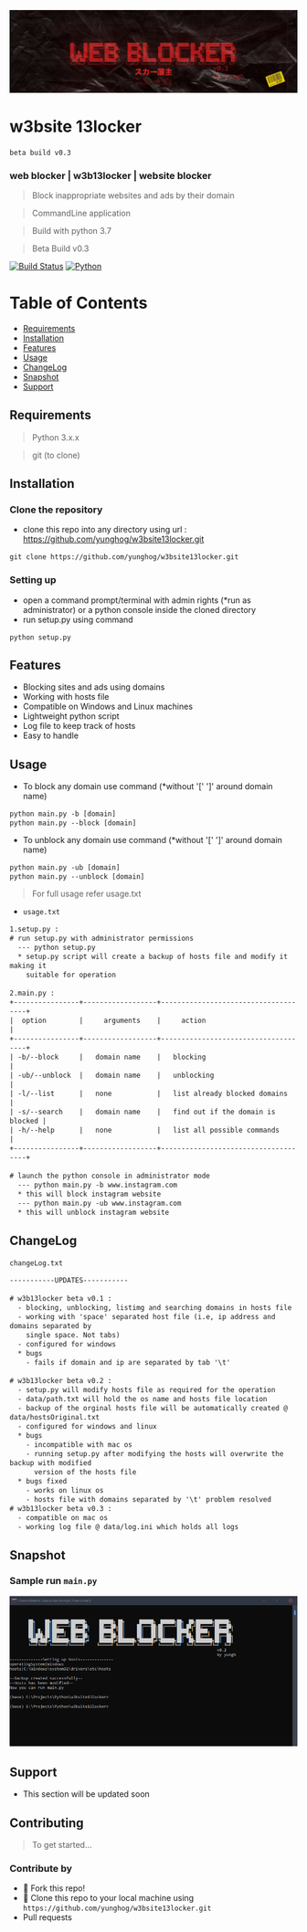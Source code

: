 <a href=""><img src="image/w3b13locker.jpg" title="w3b13locker" alt="w3b13locker"></a>
# w3bsite 13locker
`beta build v0.3`
### web blocker | w3b13locker | website blocker

> Block inappropriate websites and ads by their domain

> CommandLine application

> Build with python 3.7

> Beta Build v0.3

[![Build Status](https://img.shields.io/badge/version-v0.3-green?style=flat-square)](https://github.com/yunghog/w3bsite13locker)
[![Python](https://img.shields.io/badge/python-3.7-orange?style=flat-square&logo=python)](https://github.com/yunghog/w3bsite13locker)

# Table of Contents
- [Requirements](#requirements)
- [Installation](#installation)
- [Features](#features)
- [Usage](#usage)
- [ChangeLog](#changelog)
- [Snapshot](#snapshot)
- [Support](#support)

## Requirements
> Python 3.x.x

> git (to clone)

## Installation
### Clone the repository
- clone this repo into any directory using url : https://github.com/yunghog/w3bsite13locker.git
 ```shell
git clone https://github.com/yunghog/w3bsite13locker.git
```
### Setting up
- open a command prompt/terminal with admin rights (*run as administrator) or a python console inside the cloned directory
- run setup.py using command
```shell
python setup.py
```
## Features
- Blocking sites and ads using domains
- Working with hosts file
- Compatible on Windows and Linux machines
- Lightweight python script
- Log file to keep track of hosts
- Easy to handle

## Usage
- To block any domain use command (*without '[' ']' around domain name)
```shell
python main.py -b [domain]
python main.py --block [domain]
```

- To unblock any domain use command (*without '[' ']' around domain name)
```shell
python main.py -ub [domain]
python main.py --unblock [domain]
```
> For full usage refer usage.txt
- `usage.txt`
```
1.setup.py :
# run setup.py with administrator permissions
  --- python setup.py
  * setup.py script will create a backup of hosts file and modify it making it
    suitable for operation

2.main.py :
+----------------+------------------+-------------------------------------+
|  option        |     arguments    |     action                          |
+----------------+------------------+-------------------------------------+
| -b/--block     |   domain name    |   blocking                          |
| -ub/--unblock  |   domain name    |   unblocking                        |
| -l/--list      |   none           |   list already blocked domains      |
| -s/--search    |   domain name    |   find out if the domain is blocked |
| -h/--help      |   none           |   list all possible commands        |
+----------------+------------------+-------------------------------------+

# launch the python console in administrator mode
  --- python main.py -b www.instagram.com
  * this will block instagram website
  --- python main.py -ub www.instagram.com
  * this will unblock instagram website

```

## ChangeLog
`changeLog.txt`
```
-----------UPDATES-----------

# w3b13locker beta v0.1 :
  - blocking, unblocking, listimg and searching domains in hosts file
  - working with 'space' separated host file (i.e, ip address and domains separated by
    single space. Not tabs)
  - configured for windows
  * bugs
    - fails if domain and ip are separated by tab '\t'

# w3b13locker beta v0.2 :
  - setup.py will modify hosts file as required for the operation
  - data/path.txt will hold the os name and hosts file location
  - backup of the orginal hosts file will be automatically created @ data/hostsOriginal.txt
  - configured for windows and linux
  * bugs
    - incompatible with mac os
    - running setup.py after modifying the hosts will overwrite the backup with modified
      version of the hosts file
  * bugs fixed
    - works on linux os
    - hosts file with domains separated by '\t' problem resolved
# w3b13locker beta v0.3 :
  - compatible on mac os
  - working log file @ data/log.ini which holds all logs

```
## Snapshot
### Sample run `main.py`
<img src="image/snap1.PNG" title="w3b13locker" alt="w3b13locker">

## Support
- This section will be updated soon

## Contributing

> To get started...

### Contribute by
  - 🍴 Fork this repo!
  - 👯 Clone this repo to your local machine using `https://github.com/yunghog/w3bsite13locker.git`
  - Pull requests
